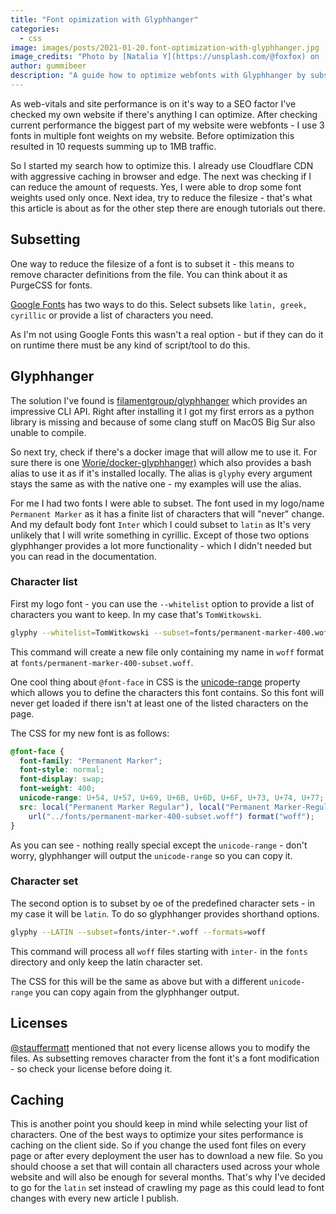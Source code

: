 ```yaml
---
title: "Font opimization with Glyphhanger"
categories:
  - css
image: images/posts/2021-01-20.font-optimization-with-glyphhanger.jpg
image_credits: "Photo by [Natalia Y](https://unsplash.com/@foxfox) on [Unsplash](https://unsplash.com/photos/bMybTSV7RFY)"
author: gummibeer
description: "A guide how to optimize webfonts with Glyphhanger by subsetting."
---
```


As web-vitals and site performance is on it's way to a SEO factor I've checked my own website if there's anything I can optimize.
After checking current performance the biggest part of my website were webfonts - I use 3 fonts in multiple font weights on my website. Before optimization this resulted in 10 requests summing up to 1MB traffic.

So I started my search how to optimize this. I already use Cloudflare CDN with aggressive caching in browser and edge. The next was checking if I can reduce the amount of requests. Yes, I were able to drop some font weights used only once. Next idea, try to reduce the filesize - that's what this article is about as for the other step there are enough tutorials out there.

## Subsetting

One way to reduce the filesize of a font is to subset it - this means to remove character definitions from the file. You can think about it as PurgeCSS for fonts.

[Google Fonts](https://developers.google.com/fonts/docs/getting_started#specifying_script_subsets) has two ways to do this. Select subsets like `latin, greek, cyrillic` or provide a list of characters you need.

As I'm not using Google Fonts this wasn't a real option - but if they can do it on runtime there must be any kind of script/tool to do this.

## Glyphhanger

The solution I've found is [filamentgroup/glyphhanger](https://github.com/filamentgroup/glyphhanger) which provides an impressive CLI API. Right after installing it I got my first errors as a python library is missing and because of some clang stuff on MacOS Big Sur also unable to compile.

So next try, check if there's a docker image that will allow me to use it. For sure there is one [Worie/docker-glyphhanger)](https://github.com/Worie/docker-glyphhanger) which also provides a bash alias to use it as if it's installed locally.
The alias is `glyphy` every argument stays the same as with the native one - my examples will use the alias.

For me I had two fonts I were able to subset. The font used in my logo/name `Permanent Marker` as it has a finite list of characters that will "never" change. And my default body font `Inter` which I could subset to `latin` as It's very unlikely that I will write something in cyrillic.
Except of those two options glyphhanger provides a lot more functionality - which I didn't needed but you can read in the documentation.

### Character list

First my logo font - you can use the `--whitelist` option to provide a list of characters you want to keep. In my case that's `TomWitkowski`.

```bash
glyphy --whitelist=TomWitkowski --subset=fonts/permanent-marker-400.woff --formats=woff
```

This command will create a new file only containing my name in `woff` format at `fonts/permanent-marker-400-subset.woff`.

One cool thing about `@font-face` in CSS is the [unicode-range](https://developer.mozilla.org/en-US/docs/Web/CSS/@font-face/unicode-range) property which allows you to define the characters this font contains. So this font will never get loaded if there isn't at least one of the listed characters on the page.

The CSS for my new font is as follows:

```css
@font-face {
  font-family: "Permanent Marker";
  font-style: normal;
  font-display: swap;
  font-weight: 400;
  unicode-range: U+54, U+57, U+69, U+6B, U+6D, U+6F, U+73, U+74, U+77;
  src: local("Permanent Marker Regular"), local("Permanent Marker-Regular"),
    url("../fonts/permanent-marker-400-subset.woff") format("woff");
}
```

As you can see - nothing really special except the `unicode-range` - don't worry, glyphhanger will output the `unicode-range` so you can copy it.

### Character set

The second option is to subset by oe of the predefined character sets - in my case it will be `latin`. To do so glyphhanger provides shorthand options.

```bash
glyphy --LATIN --subset=fonts/inter-*.woff --formats=woff
```

This command will process all `woff` files starting with `inter-` in the `fonts` directory and only keep the latin character set.

The CSS for this will be the same as above but with a different `unicode-range` you can copy again from the glyphhanger output.

## Licenses

[@stauffermatt](https://twitter.com/stauffermatt/status/1349913479067693063) mentioned that not every license allows you to modify the files. As subsetting removes character from the font it's a font modification - so check your license before doing it.

## Caching

This is another point you should keep in mind while selecting your list of characters. One of the best ways to optimize your sites performance is caching on the client side.
So if you change the used font files on every page or after every deployment the user has to download a new file. So you should choose a set that will contain all characters used across your whole website and will also be enough for several months.
That's why I've decided to go for the `latin` set instead of crawling my page as this could lead to font changes with every new article I publish.
